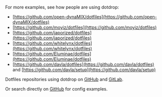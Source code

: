 For more examples, see how people are using dotdrop:

* [https://github.com/open-dynaMIX/dotfiles](https://github.com/open-dynaMIX/dotfiles)
* [https://github.com/moyiz/dotfiles](https://github.com/moyiz/dotfiles)
* [https://github.com/japorized/dotfiles](https://github.com/japorized/dotfiles)
* [https://github.com/whitelynx/dotfiles](https://github.com/whitelynx/dotfiles)
* [https://github.com/Eluminae/dotfiles](https://github.com/Eluminae/dotfiles)
* [https://github.com/davla/dotfiles](https://github.com/davla/dotfiles) and [https://github.com/davla/setup](https://github.com/davla/setup)

Dotfiles repositories using dotdrop on [GitHub](https://github.com/topics/dotdrop?o=desc&s=updated) and [GitLab](https://gitlab.com/search?search=dotdrop).

Or search directly on [GitHub](https://github.com/search?q=filename%3Aconfig.yaml+dotdrop&type=Code) for config examples.
